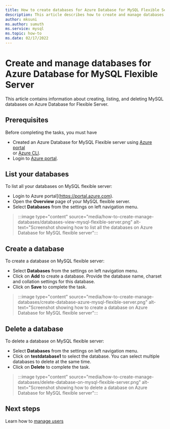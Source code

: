 ```yaml
---
title: How to create databases for Azure Database for MySQL Flexible Server
description: This article describes how to create and manage databases on Azure Database for MySQL Flexible server.
author: mksuni
ms.author: sumuth
ms.service: mysql
ms.topic: how-to
ms.date: 02/17/2022
---
```


# Create and manage databases for Azure Database for MySQL Flexible Server

This article contains information about creating, listing, and deleting MySQL databases on Azure Database for Flexible Server. 

## Prerequisites
Before completing the tasks, you must have
- Created an Azure Database for MySQL Flexible server using [Azure portal](./quickstart-create-server-portal.md) <br/> or [Azure CLI](./quickstart-create-server-cli.md).
- Login to [Azure portal](https://portal.azure.com).


## List your databases
To list all your databases on MySQL flexible server:
- Login to Azure portal](https://portal.azure.com).
- Open the **Overview** page of your MySQL flexible server.
- Select **Databases** from the settings on left navigation menu. 

> :::image type="content" source="media/how-to-create-manage-databases/databases-view-mysql-flexible-server.png" alt-text="Screenshot showing how to list all the databases on Azure Database for MySQL flexible server":::

## Create a database
To create a database on MySQL flexible server:

- Select **Databases** from the settings on left navigation menu. 
- Click on **Add** to create a database. Provide the database name, charset and collation settings for this database.
- Click on  **Save** to complete the task. 

> :::image type="content" source="media/how-to-create-manage-databases/create-database-azure-mysql-flexible-server.png" alt-text="Screenshot showing how to create a database on Azure Database for MySQL flexible server"::: 

## Delete a database
To delete a database on MySQL flexible server:

- Select **Databases** from the settings on left navigation menu. 
- Click on **testdatabase1** to select the database. You can select multiple databases to delete at the same time. 
- Click on  **Delete** to complete the task. 

> :::image type="content" source="media/how-to-create-manage-databases/delete-database-on-mysql-flexible-server.png" alt-text="Screenshot showing how to delete a database on Azure Database for MySQL flexible server"::: 

## Next steps

Learn how to [manage users](../howto-create-users.md)
